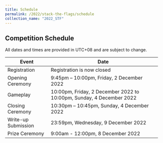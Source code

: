 ```yaml
---
title: Schedule
permalink: /2022/stack-the-flags/schedule
collection_name: "2022_STF"
---
```


## Competition Schedule

All dates and times are provided in UTC+08 and are subject to change.

Event | Date
---|---
Registration | Registration is now closed
Opening Ceremony | 9:45pm – 10:00pm, Friday, 2 December 2022
Gameplay | 10:00pm, Friday, 2 December 2022 to 10:00pm, Sunday, 4 December 2022
Closing Ceremony | 10:30pm – 10:45pm, Sunday, 4 December 2022
Write-up Submission | 23:59pm, Wednesday, 9 December 2022
Prize Ceremony | 9:00am - 12:00pm, 8 December 2022
